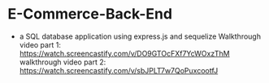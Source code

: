 # E-Commerce-Back-End
* a SQL database application using express.js and sequelize
Walkthrough video part 1: https://watch.screencastify.com/v/DO9GTOcFXf7YcWOxzThM
walkthrough video part 2: https://watch.screencastify.com/v/sbJPLT7w7QoPuxcootfJ
